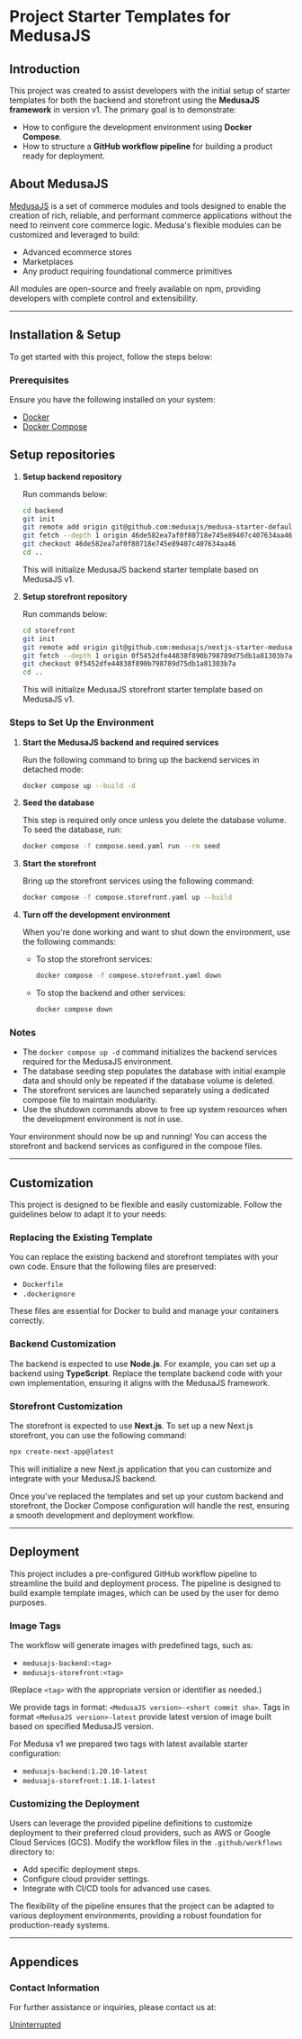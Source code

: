 # Project Starter Templates for MedusaJS

## Introduction
This project was created to assist developers with the initial setup of starter templates for both the backend and storefront using the **MedusaJS framework** in version v1. The primary goal is to demonstrate:

- How to configure the development environment using **Docker Compose**.
- How to structure a **GitHub workflow pipeline** for building a product ready for deployment.

## About MedusaJS
[MedusaJS](https://medusajs.com/) is a set of commerce modules and tools designed to enable the creation of rich, reliable, and performant commerce applications without the need to reinvent core commerce logic. Medusa's flexible modules can be customized and leveraged to build:

- Advanced ecommerce stores
- Marketplaces
- Any product requiring foundational commerce primitives

All modules are open-source and freely available on npm, providing developers with complete control and extensibility.

---

## Installation & Setup
To get started with this project, follow the steps below:

### Prerequisites
Ensure you have the following installed on your system:

- [Docker](https://docs.docker.com/get-started/get-docker/)
- [Docker Compose](https://docs.docker.com/compose/install/)

## Setup repositories
1. **Setup backend repository**

   Run commands below:
    ```bash
    cd backend
    git init
    git remote add origin git@github.com:medusajs/medusa-starter-default.git
    git fetch --depth 1 origin 46de582ea7af0f80718e745e89407c407634aa46
    git checkout 46de582ea7af0f80718e745e89407c407634aa46
    cd ..
    ```
   This will initialize MedusaJS backend starter template based on MedusaJS v1.

2. **Setup storefront repository**

   Run commands below:
    ```bash
    cd storefront
    git init
    git remote add origin git@github.com:medusajs/nextjs-starter-medusa.git
    git fetch --depth 1 origin 0f5452dfe44838f890b798789d75db1a81303b7a
    git checkout 0f5452dfe44838f890b798789d75db1a81303b7a
    cd ..
    ```
   This will initialize MedusaJS storefront starter template based on MedusaJS v1.

### Steps to Set Up the Environment

1. **Start the MedusaJS backend and required services**

   Run the following command to bring up the backend services in detached mode:
   ```bash
   docker compose up --build -d
   ```

2. **Seed the database**

   This step is required only once unless you delete the database volume. To seed the database, run:
   ```bash
   docker compose -f compose.seed.yaml run --rm seed
   ```

3. **Start the storefront**

   Bring up the storefront services using the following command:
   ```bash
   docker compose -f compose.storefront.yaml up --build
   ```

4. **Turn off the development environment**

   When you're done working and want to shut down the environment, use the following commands:
   - To stop the storefront services:
     ```bash
     docker compose -f compose.storefront.yaml down
     ```
   - To stop the backend and other services:
     ```bash
     docker compose down
     ```

### Notes
- The `docker compose up -d` command initializes the backend services required for the MedusaJS environment.
- The database seeding step populates the database with initial example data and should only be repeated if the database volume is deleted.
- The storefront services are launched separately using a dedicated compose file to maintain modularity.
- Use the shutdown commands above to free up system resources when the development environment is not in use.

Your environment should now be up and running! You can access the storefront and backend services as configured in the compose files.

---

## Customization
This project is designed to be flexible and easily customizable. Follow the guidelines below to adapt it to your needs:

### Replacing the Existing Template
You can replace the existing backend and storefront templates with your own code. Ensure that the following files are preserved:

- `Dockerfile`
- `.dockerignore`

These files are essential for Docker to build and manage your containers correctly.

### Backend Customization
The backend is expected to use **Node.js**. For example, you can set up a backend using **TypeScript**. Replace the template backend code with your own implementation, ensuring it aligns with the MedusaJS framework.

### Storefront Customization
The storefront is expected to use **Next.js**. To set up a new Next.js storefront, you can use the following command:

```bash
npx create-next-app@latest
```

This will initialize a new Next.js application that you can customize and integrate with your MedusaJS backend.

Once you've replaced the templates and set up your custom backend and storefront, the Docker Compose configuration will handle the rest, ensuring a smooth development and deployment workflow.

---

## Deployment
This project includes a pre-configured GitHub workflow pipeline to streamline the build and deployment process. The pipeline is designed to build example template images, which can be used by the user for demo purposes.

### Image Tags
The workflow will generate images with predefined tags, such as:

- `medusajs-backend:<tag>`
- `medusajs-storefront:<tag>`

(Replace `<tag>` with the appropriate version or identifier as needed.)

We provide tags in format: `<MedusaJS version>-<short commit sha>`. Tags in format `<MedusaJS version>-latest` provide latest version of image built based on specified MedusaJS version.

For Medusa v1 we prepared two tags with latest available starter configuration:

- `medusajs-backend:1.20.10-latest`
- `medusajs-storefront:1.18.1-latest`

### Customizing the Deployment
Users can leverage the provided pipeline definitions to customize deployment to their preferred cloud providers, such as AWS or Google Cloud Services (GCS). Modify the workflow files in the `.github/workflows` directory to:

- Add specific deployment steps.
- Configure cloud provider settings.
- Integrate with CI/CD tools for advanced use cases.

The flexibility of the pipeline ensures that the project can be adapted to various deployment environments, providing a robust foundation for production-ready systems.

---

## Appendices

### Contact Information
For further assistance or inquiries, please contact us at:

[Uninterrupted](https://uninterrupted.tech/)
